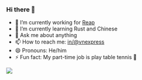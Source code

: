 ### Hi there 👋

- 🔭 I’m currently working for [Reap](https://reap.global)
- 🌱 I’m currently learning Rust and Chinese
- 💬 Ask me about anything
- 📫 How to reach me: [in/@vnexpress](https://www.linkedin.com/in/vnexpress)
- 😄 Pronouns: He/him
- ⚡ Fun fact: My part-time job is play table tennis 🏓 

<a href="https://hiip.io/">
      <img src="https://github-readme-stats.vercel.app/api?username=hprobotic&show_icons=true&icon_color=805AD5&text_color=718096&bg_color=ffffff&hide_title=true&hide_border=true" />
    </a>
